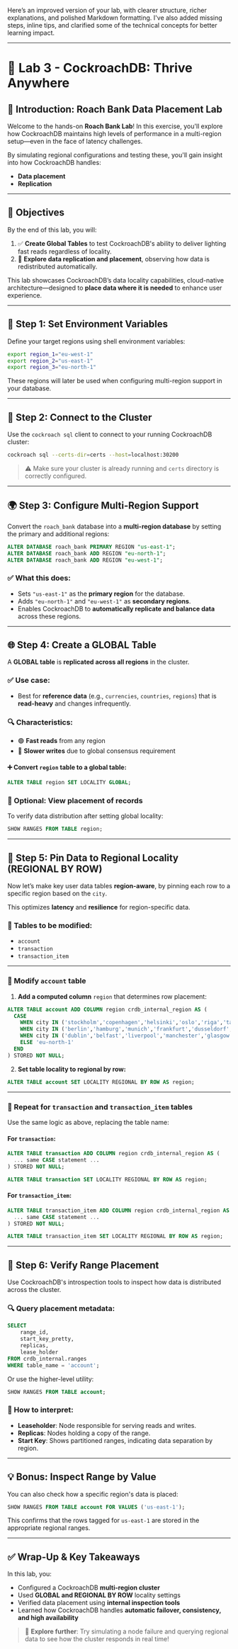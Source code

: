 Here’s an improved version of your lab, with clearer structure, richer explanations, and polished Markdown formatting. I've also added missing steps, inline tips, and clarified some of the technical concepts for better learning impact.

---

# 🚀 **Lab 3 - CockroachDB: Thrive Anywhere**

## 🧪 **Introduction: Roach Bank Data Placement Lab**

Welcome to the hands-on **Roach Bank Lab**! In this exercise, you'll explore how CockroachDB maintains high levels of performance in a multi-region setup—even in the face of latency challenges.

By simulating regional configurations and testing these, you'll gain insight into how CockroachDB handles:

* **Data placement**
* **Replication**

---

## 🎯 **Objectives**

By the end of this lab, you will:

1. ✅ **Create Global Tables** to test CockroachDB's ability to deliver lighting fast reads regardless of locality.
2. 🔄 **Explore data replication and placement**, observing how data is redistributed automatically.

This lab showcases CockroachDB’s data locality capabilities, cloud-native architecture—designed to **place data where it is needed** to enhance user experience.

---

## 🔧 **Step 1: Set Environment Variables**

Define your target regions using shell environment variables:

```bash
export region_1="eu-west-1"
export region_2="us-east-1"
export region_3="eu-north-1"
```

These regions will later be used when configuring multi-region support in your database.

---

## 🔌 **Step 2: Connect to the Cluster**

Use the `cockroach sql` client to connect to your running CockroachDB cluster:

```bash
cockroach sql --certs-dir=certs --host=localhost:30200
```

> ⚠️ Make sure your cluster is already running and `certs` directory is correctly configured.

---

## 🌍 **Step 3: Configure Multi-Region Support**

Convert the `roach_bank` database into a **multi-region database** by setting the primary and additional regions:

```sql
ALTER DATABASE roach_bank PRIMARY REGION "us-east-1";
ALTER DATABASE roach_bank ADD REGION "eu-north-1";
ALTER DATABASE roach_bank ADD REGION "eu-west-1";
```

### ✅ What this does:

* Sets `"us-east-1"` as the **primary region** for the database.
* Adds `"eu-north-1"` and `"eu-west-1"` as **secondary regions**.
* Enables CockroachDB to **automatically replicate and balance data** across these regions.

---

## 🌐 **Step 4: Create a GLOBAL Table**

A **GLOBAL table** is **replicated across all regions** in the cluster.

### ✅ Use case:

* Best for **reference data** (e.g., `currencies`, `countries`, `regions`) that is **read-heavy** and changes infrequently.

### 🔍 Characteristics:

* 🟢 **Fast reads** from any region
* 🔴 **Slower writes** due to global consensus requirement

#### ➕ Convert `region` table to a global table:

```sql
ALTER TABLE region SET LOCALITY GLOBAL;
```

### 🧭 Optional: View placement of records

To verify data distribution after setting global locality:

```sql
SHOW RANGES FROM TABLE region;
```

---

## 📌 **Step 5: Pin Data to Regional Locality (REGIONAL BY ROW)**

Now let’s make key user data tables **region-aware**, by pinning each row to a specific region based on the `city`.

This optimizes **latency** and **resilience** for region-specific data.

### 📘 Tables to be modified:

* `account`
* `transaction`
* `transaction_item`

---

### 🔁 Modify `account` table

1. **Add a computed column** `region` that determines row placement:

```sql
ALTER TABLE account ADD COLUMN region crdb_internal_region AS (
  CASE
    WHEN city IN ('stockholm','copenhagen','helsinki','oslo','riga','tallinn') THEN 'eu-north-1'
    WHEN city IN ('berlin','hamburg','munich','frankfurt','dusseldorf','leipzig','dortmund','essen','stuttgart','zurich','krakov','zagraeb','zaragoza','lodz','athens','bratislava','prague','sofia','bucharest','vienna','warsaw','budapest') THEN 'us-east-1'
    WHEN city IN ('dublin','belfast','liverpool','manchester','glasgow','birmingham','leeds','london','amsterdam','rotterdam','antwerp','hague','ghent','brussels','lyon','lisbon','toulouse','paris','cologne','seville','marseille','rome','milan','naples','turin','valencia','palermo','madrid','barcelona','sintra','lisbon') THEN 'eu-west-1'
    ELSE 'eu-north-1'
  END
) STORED NOT NULL;
```

2. **Set table locality to regional by row:**

```sql
ALTER TABLE account SET LOCALITY REGIONAL BY ROW AS region;
```

---

### 🔁 Repeat for `transaction` and `transaction_item` tables

Use the same logic as above, replacing the table name:

#### For `transaction`:

```sql
ALTER TABLE transaction ADD COLUMN region crdb_internal_region AS (
  ... same CASE statement ...
) STORED NOT NULL;

ALTER TABLE transaction SET LOCALITY REGIONAL BY ROW AS region;
```

#### For `transaction_item`:

```sql
ALTER TABLE transaction_item ADD COLUMN region crdb_internal_region AS (
  ... same CASE statement ...
) STORED NOT NULL;

ALTER TABLE transaction_item SET LOCALITY REGIONAL BY ROW AS region;
```

---

## 🧭 **Step 6: Verify Range Placement**

Use CockroachDB's introspection tools to inspect how data is distributed across the cluster.

### 🔍 Query placement metadata:

```sql
SELECT 
    range_id,
    start_key_pretty,
    replicas,
    lease_holder
FROM crdb_internal.ranges
WHERE table_name = 'account';
```

Or use the higher-level utility:

```sql
SHOW RANGES FROM TABLE account;
```

### 🧠 How to interpret:

* **Leaseholder**: Node responsible for serving reads and writes.
* **Replicas**: Nodes holding a copy of the range.
* **Start Key**: Shows partitioned ranges, indicating data separation by region.

---

## 💡 Bonus: Inspect Range by Value

You can also check how a specific region's data is placed:

```sql
SHOW RANGES FROM TABLE account FOR VALUES ('us-east-1');
```

This confirms that the rows tagged for `us-east-1` are stored in the appropriate regional ranges.

---

## ✅ **Wrap-Up & Key Takeaways**

In this lab, you:

* Configured a CockroachDB **multi-region cluster**
* Used **GLOBAL and REGIONAL BY ROW** locality settings
* Verified data placement using **internal inspection tools**
* Learned how CockroachDB handles **automatic failover, consistency, and high availability**

> 💬 **Explore further**: Try simulating a node failure and querying regional data to see how the cluster responds in real time!


